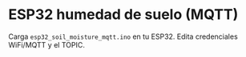 # ESP32 humedad de suelo (MQTT)

Carga `esp32_soil_moisture_mqtt.ino` en tu ESP32. Edita credenciales WiFi/MQTT y el TOPIC.
